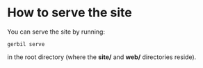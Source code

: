 # How to serve the site

You can serve the site by running:

```shell
gerbil serve
```

in the root directory (where the **site/** and **web/** directories reside).
